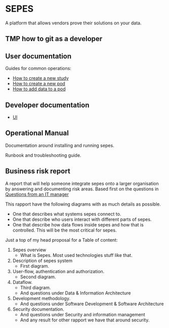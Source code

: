 # SEPES
A platform that allows vendors prove their solutions on your data.

## TMP how to git as a developer

## User documentation
Guides for common operations:
- [How to create a new study](./Docs/how-to-add-data-to-a-pod.md)
- [How to create a new pod](how-to-create-a-new-pod.md)
- [How to add data to a pod](how-to-create-a-new-study.md)

## Developer documentation

- [UI](./Docs/UI/)



## Operational Manual
Documentation around installing and running sepes.

Runbook and troubleshooting guide.

## Business risk report
A report that will help someone integrate sepes onto a larger organisation by answering and documenting risk areas.
Based first on the questions in [Questions from an IT manager](https://github.com/equinor/sepes/wiki/Questions-from-an-IT-manager)

This rapport have the following diagrams with as much details as possible.
* One that describes what systems sepes connect to.
* One that describe who users interact with different parts of sepes.
* One that describe how data flows inside sepes and how that is controlled. This will be the most critical for sepes.

Just a top of my head proposal for a Table of content:
1. Sepes overview
   * What is Sepes. Most used technologies stuff like that.
2. Description of sepes system
   * First diagram.
3. User-flow, authentication and authorization.
   * Second diagram.
4. Dataflow.
   * Third diagram.
   * And questions under Data & Information Architecture
5. Development methodology.
   * And questions under Software Development & Software Architecture
6. Security documentation.
   * And questions under Security and information management
   * And any result for other rapport we have that around security.



